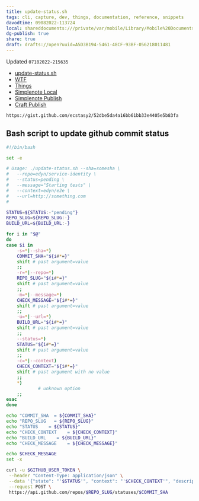 ```yaml
---
title: update-status.sh
tags: cli, capture, dev, things, documentation, reference, snippets
davodtime: 09082022-113724
local: shareddocuments:///private/var/mobile/Library/Mobile%20Documents/iCloud~md~obsidian/Documents/OBSHIDDIAN/drafts/A5D3B194-5461-48CF-93BF-056218011481.md
dg-publish: true
share: true
draft: drafts://open?uuid=A5D3B194-5461-48CF-93BF-056218011481
---
```

Updated `07182022-215635`

- [update-status.sh](https://gist.github.com/ecstasy2/52dbe5da4a16bb61bb33e4405e5b83fa)
- [WTF](https://davidblue.wtf/drafts/A5D3B194-5461-48CF-93BF-056218011481.html)
- [Things](things:///show?id=CW45XjwiK9duEbJSAb3WM8)
- [Simplenote Local](simplenote://note/cc78f50f510542788300757617b0b3f9)
- [Simplenote Publish](http://simp.ly/publish/6MNdpm)
- [Craft Publish](https://www.craft.do/s/iGPZkxmC0cGI3j)


```
https://gist.github.com/ecstasy2/52dbe5da4a16bb61bb33e4405e5b83fa
```

<script src="https://gist.github.com/ecstasy2/52dbe5da4a16bb61bb33e4405e5b83fa.js"></script>

## Bash script to update github commit status


```sh
#!/bin/bash

set -e

# Usage: ./update-status.sh --sha=somesha \
#   --repo=edyn/service-identity \
#   --status=pending \
#   --message="Starting tests" \
#   --context=edyn/e2e \
#   --url=http://something.com
#

STATUS=${STATUS:-"pending"}
REPO_SLUG=${REPO_SLUG:-}
BUILD_URL=${BUILD_URL:-}

for i in "$@"
do
case $i in
    -s=*|--sha=*)
    COMMIT_SHA="${i#*=}"
    shift # past argument=value
    ;;
    -r=*|--repo=*)
    REPO_SLUG="${i#*=}"
    shift # past argument=value
    ;;
    -m=*|--message=*)
    CHECK_MESSAGE="${i#*=}"
    shift # past argument=value
    ;;
    -u=*|--url=*)
    BUILD_URL="${i#*=}"
    shift # past argument=value
    ;;
    --status=*)
    STATUS="${i#*=}"
    shift # past argument=value
    ;;
    -c=*|--context)
    CHECK_CONTEXT="${i#*=}"
    shift # past argument with no value
    ;;
    *)
            # unknown option
    ;;
esac
done

echo "COMMIT_SHA  = ${COMMIT_SHA}"
echo "REPO_SLUG   = ${REPO_SLUG}"
echo "STATUS    = ${STATUS}"
echo "CHECK_CONTEXT    = ${CHECK_CONTEXT}"
echo "BUILD_URL    = ${BUILD_URL}"
echo "CHECK_MESSAGE    = ${CHECK_MESSAGE}"

echo $CHECK_MESSAGE
set -x

curl -u $GITHUB_USER_TOKEN \
 --header "Content-Type: application/json" \
 --data '{"state": "'$STATUS'", "context": "'$CHECK_CONTEXT'", "description": "'"$CHECK_MESSAGE"'", "target_url": "'$BUILD_URL'"}' \
 --request POST \
 https://api.github.com/repos/$REPO_SLUG/statuses/$COMMIT_SHA
```